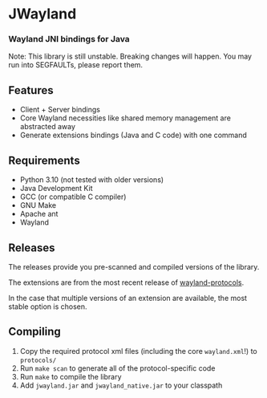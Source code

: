 # JWayland
### Wayland JNI bindings for Java

Note: This library is still unstable.
Breaking changes will happen.
You may run into SEGFAULTs, please report them.

## Features
- Client + Server bindings
- Core Wayland necessities like shared memory management are abstracted away
- Generate extensions bindings (Java and C code) with one command

## Requirements
- Python 3.10 (not tested with older versions)
- Java Development Kit
- GCC (or compatible C compiler)
- GNU Make
- Apache ant
- Wayland

## Releases
The releases provide you pre-scanned and compiled versions of the library.

The extensions are from the most recent release of [wayland-protocols](https://gitlab.freedesktop.org/wayland/wayland-protocols).

In the case that multiple versions of an extension are available, the most stable option is chosen.

## Compiling
1. Copy the required protocol xml files (including the core `wayland.xml`!) to `protocols/`
2. Run `make scan` to generate all of the protocol-specific code
3. Run `make` to compile the library
4. Add `jwayland.jar` and `jwayland_native.jar` to your classpath
